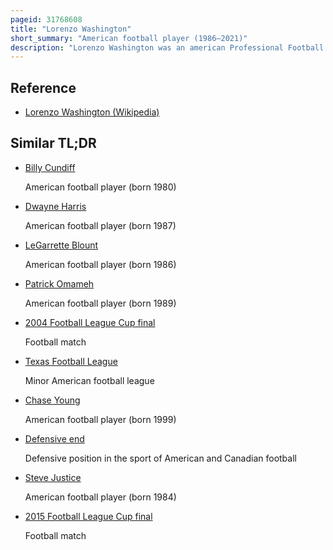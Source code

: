 ```yaml
---
pageid: 31768608
title: "Lorenzo Washington"
short_summary: "American football player (1986–2021)"
description: "Lorenzo Washington was an american Professional Football Player who was a defensive End in the national Football League. He was signed as an undrafted free Agent in 2010 by the Dallas cowboys. He played College Football in Alabama."
---
```


## Reference

- [Lorenzo Washington (Wikipedia)](https://en.wikipedia.org/?curid=31768608)

## Similar TL;DR

- [Billy Cundiff](/tldr/en/billy-cundiff)

  American football player (born 1980)

- [Dwayne Harris](/tldr/en/dwayne-harris)

  American football player (born 1987)

- [LeGarrette Blount](/tldr/en/legarrette-blount)

  American football player (born 1986)

- [Patrick Omameh](/tldr/en/patrick-omameh)

  American football player (born 1989)

- [2004 Football League Cup final](/tldr/en/2004-football-league-cup-final)

  Football match

- [Texas Football League](/tldr/en/texas-football-league)

  Minor American football league

- [Chase Young](/tldr/en/chase-young)

  American football player (born 1999)

- [Defensive end](/tldr/en/defensive-end)

  Defensive position in the sport of American and Canadian football

- [Steve Justice](/tldr/en/steve-justice)

  American football player (born 1984)

- [2015 Football League Cup final](/tldr/en/2015-football-league-cup-final)

  Football match
